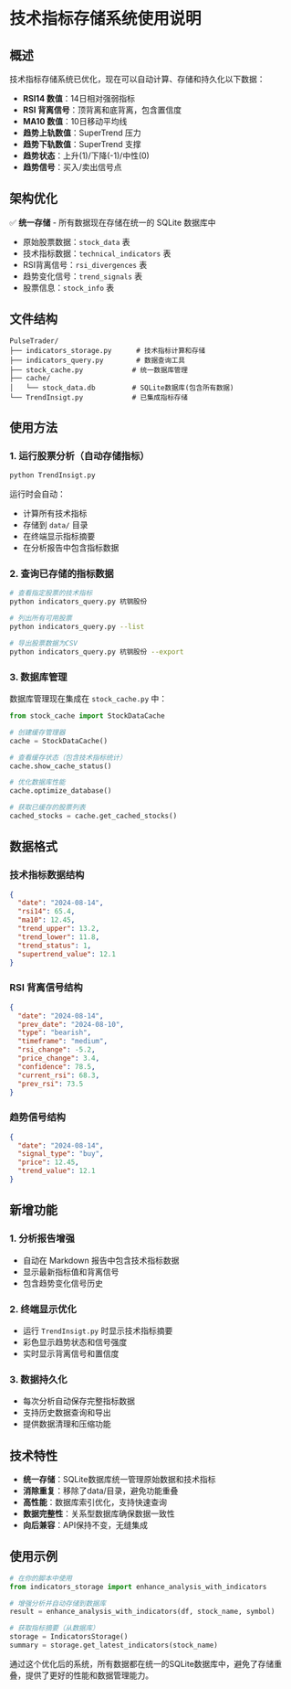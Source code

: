 # 技术指标存储系统使用说明

## 概述

技术指标存储系统已优化，现在可以自动计算、存储和持久化以下数据：

- **RSI14 数值**：14日相对强弱指标
- **RSI 背离信号**：顶背离和底背离，包含置信度
- **MA10 数值**：10日移动平均线
- **趋势上轨数值**：SuperTrend 压力
- **趋势下轨数值**：SuperTrend 支撑
- **趋势状态**：上升(1)/下降(-1)/中性(0)
- **趋势信号**：买入/卖出信号点

## 架构优化

✅ **统一存储** - 所有数据现在存储在统一的 SQLite 数据库中
- 原始股票数据：`stock_data` 表
- 技术指标数据：`technical_indicators` 表  
- RSI背离信号：`rsi_divergences` 表
- 趋势变化信号：`trend_signals` 表
- 股票信息：`stock_info` 表

## 文件结构

```
PulseTrader/
├── indicators_storage.py      # 技术指标计算和存储
├── indicators_query.py        # 数据查询工具
├── stock_cache.py            # 统一数据库管理 
├── cache/
│   └── stock_data.db         # SQLite数据库(包含所有数据)
└── TrendInsigt.py            # 已集成指标存储
```

## 使用方法

### 1. 运行股票分析（自动存储指标）

```bash
python TrendInsigt.py
```

运行时会自动：
- 计算所有技术指标
- 存储到 `data/` 目录
- 在终端显示指标摘要
- 在分析报告中包含指标数据

### 2. 查询已存储的指标数据

```bash
# 查看指定股票的技术指标
python indicators_query.py 杭钢股份

# 列出所有可用股票
python indicators_query.py --list

# 导出股票数据为CSV
python indicators_query.py 杭钢股份 --export
```

### 3. 数据库管理

数据库管理现在集成在 `stock_cache.py` 中：

```python
from stock_cache import StockDataCache

# 创建缓存管理器
cache = StockDataCache()

# 查看缓存状态（包含技术指标统计）
cache.show_cache_status()

# 优化数据库性能
cache.optimize_database()

# 获取已缓存的股票列表
cached_stocks = cache.get_cached_stocks()
```

## 数据格式

### 技术指标数据结构
```json
{
  "date": "2024-08-14",
  "rsi14": 65.4,
  "ma10": 12.45,
  "trend_upper": 13.2,
  "trend_lower": 11.8,
  "trend_status": 1,
  "supertrend_value": 12.1
}
```

### RSI 背离信号结构
```json
{
  "date": "2024-08-14",
  "prev_date": "2024-08-10",
  "type": "bearish",
  "timeframe": "medium",
  "rsi_change": -5.2,
  "price_change": 3.4,
  "confidence": 78.5,
  "current_rsi": 68.3,
  "prev_rsi": 73.5
}
```

### 趋势信号结构
```json
{
  "date": "2024-08-14",
  "signal_type": "buy",
  "price": 12.45,
  "trend_value": 12.1
}
```

## 新增功能

### 1. 分析报告增强
- 自动在 Markdown 报告中包含技术指标数据
- 显示最新指标值和背离信号
- 包含趋势变化信号历史

### 2. 终端显示优化
- 运行 `TrendInsigt.py` 时显示技术指标摘要
- 彩色显示趋势状态和信号强度
- 实时显示背离信号和置信度

### 3. 数据持久化
- 每次分析自动保存完整指标数据
- 支持历史数据查询和导出
- 提供数据清理和压缩功能

## 技术特性

- **统一存储**：SQLite数据库统一管理原始数据和技术指标
- **消除重复**：移除了data/目录，避免功能重叠
- **高性能**：数据库索引优化，支持快速查询
- **数据完整性**：关系型数据库确保数据一致性
- **向后兼容**：API保持不变，无缝集成

## 使用示例

```python
# 在你的脚本中使用
from indicators_storage import enhance_analysis_with_indicators

# 增强分析并自动存储到数据库
result = enhance_analysis_with_indicators(df, stock_name, symbol)

# 获取指标摘要（从数据库）
storage = IndicatorsStorage()
summary = storage.get_latest_indicators(stock_name)
```

通过这个优化后的系统，所有数据都在统一的SQLite数据库中，避免了存储重叠，提供了更好的性能和数据管理能力。